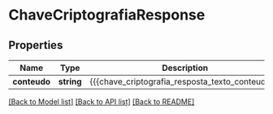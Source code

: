 # ChaveCriptografiaResponse

## Properties
Name | Type | Description | Notes
------------ | ------------- | ------------- | -------------
**conteudo** | **string** | {{{chave_criptografia_resposta_texto_conteudo}}} | [optional] 

[[Back to Model list]](../README.md#documentation-for-models) [[Back to API list]](../README.md#documentation-for-api-endpoints) [[Back to README]](../README.md)


